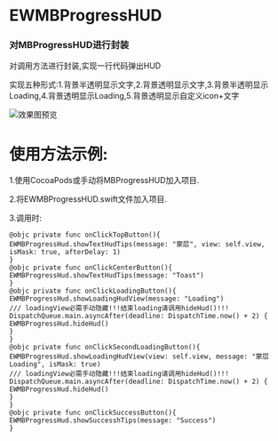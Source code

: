 # EWMBProgressHUD
<h3>对MBProgressHUD进行封装</h3>

<p>对调用方法进行封装,实现一行代码弹出HUD</p>

<p>实现五种形式:1.背景半透明显示文字,2.背景透明显示文字,3.背景半透明显示Loading,4.背景透明显示Loading,5.背景透明显示自定义icon+文字</p>

![效果图预览](https://github.com/WangLiquan/EWMBProgressHUD/raw/master/images/demonstration.gif)

# 使用方法示例:
1.使用CocoaPods或手动将MBProgressHUD加入项目.   
   
2.将EWMBProgressHUD.swift文件加入项目.  
   
3.调用时:
```
@objc private func onClickTopButton(){
EWMBProgressHud.showTextHudTips(message: "蒙层", view: self.view, isMask: true, afterDelay: 1)
}
@objc private func onClickCenterButton(){
EWMBProgressHud.showTextHudTips(message: "Toast")
}
@objc private func onClickLoadingButton(){
EWMBProgressHud.showLoadingHudView(message: "Loading")
/// loadingView必需手动隐藏!!!结束loading请调用hideHud()!!!
DispatchQueue.main.asyncAfter(deadline: DispatchTime.now() + 2) {
EWMBProgressHud.hideHud()
}
}
@objc private func onClickSecondLoadingButton(){
EWMBProgressHud.showLoadingHudView(view: self.view, message: "蒙层Loading", isMask: true)
/// loadingView必需手动隐藏!!!结束loading请调用hideHud()!!!
DispatchQueue.main.asyncAfter(deadline: DispatchTime.now() + 2) {
EWMBProgressHud.hideHud()
}
}
@objc private func onClickSuccessButton(){
EWMBProgressHud.showSuccesshTips(message: "Success")
}
```


